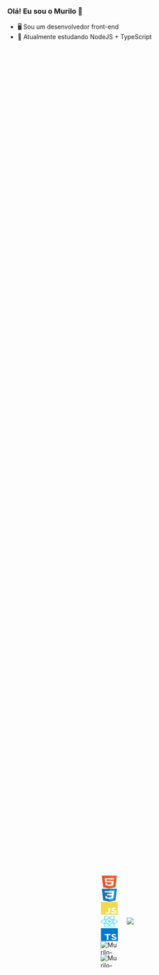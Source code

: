 ### Olá! Eu sou o Murilo 👋

- 🖥️ Sou um desenvolvedor front-end
- 📘 Atualmente estudando NodeJS + TypeScript

<div style="display: flex; justify-content: center; align-items: center; height: 100vh;">
  <div style="display: flex; flex-direction: column; align-items: flex-start; margin-right: 20px;">
    <img alt="Murilo-HTML" height="30" width="40" src="https://raw.githubusercontent.com/devicons/devicon/master/icons/html5/html5-original.svg">
    <img alt="Murilo-CSS" height="30" width="40" src="https://raw.githubusercontent.com/devicons/devicon/master/icons/css3/css3-original.svg"> 
    <img alt="Murilo-Js" height="30" width="40" src="https://raw.githubusercontent.com/devicons/devicon/master/icons/javascript/javascript-plain.svg">
    <img alt="Murilo-React" height="30" width="40" src="https://raw.githubusercontent.com/devicons/devicon/master/icons/react/react-original.svg">
    <img alt="Murilo-Ts" height="30" width="40" src="https://raw.githubusercontent.com/devicons/devicon/master/icons/typescript/typescript-plain.svg">
    <img alt="Murilo-NodeJs" height="30" width="40" src="https://cdn.jsdelivr.net/gh/devicons/devicon@latest/icons/nodejs/nodejs-original.svg"> 
    <img alt="Murilo-Firebase" height="30" width="40" src="https://cdn.jsdelivr.net/gh/devicons/devicon@latest/icons/firebase/firebase-original.svg"> 
  </div>

  <div>
    <picture>
      <source media="(prefers-color-scheme: dark)" srcset="https://github-readme-stats-ouuan.vercel.app/api?username=murilosantosb&theme=dark&show_icons=true">
      <img width="50%" src="https://github-readme-stats-ouuan.vercel.app/api?username=ouuan&show_icons=true">
    </picture>
  </div>
</div>
